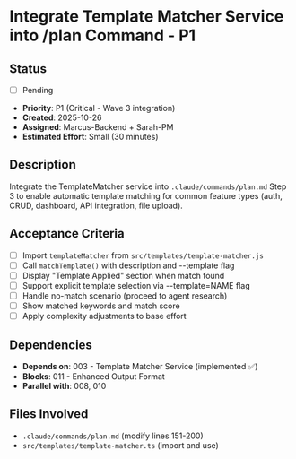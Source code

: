 # Integrate Template Matcher Service into /plan Command - P1

## Status
- [ ] Pending
- **Priority**: P1 (Critical - Wave 3 integration)
- **Created**: 2025-10-26
- **Assigned**: Marcus-Backend + Sarah-PM
- **Estimated Effort**: Small (30 minutes)

## Description

Integrate the TemplateMatcher service into `.claude/commands/plan.md` Step 3 to enable automatic template matching for common feature types (auth, CRUD, dashboard, API integration, file upload).

## Acceptance Criteria

- [ ] Import `templateMatcher` from `src/templates/template-matcher.js`
- [ ] Call `matchTemplate()` with description and --template flag
- [ ] Display "Template Applied" section when match found
- [ ] Support explicit template selection via --template=NAME flag
- [ ] Handle no-match scenario (proceed to agent research)
- [ ] Show matched keywords and match score
- [ ] Apply complexity adjustments to base effort

## Dependencies

- **Depends on**: 003 - Template Matcher Service (implemented ✅)
- **Blocks**: 011 - Enhanced Output Format
- **Parallel with**: 008, 010

## Files Involved

- `.claude/commands/plan.md` (modify lines 151-200)
- `src/templates/template-matcher.ts` (import and use)
